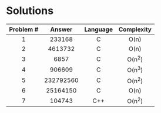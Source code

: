 # Solutions

| Problem # | Answer    | Language | Complexity       |
|:---------:|:---------:|:--------:|:----------------:|
| 1         | 233168    | C        | O(n)             |
| 2         | 4613732   | C        | O(n)             |
| 3         | 6857      | C        | O(n<sup>2</sup>) |
| 4         | 906609    | C        | O(n<sup>3</sup>) |
| 5         | 232792560 | C        | O(n<sup>2</sup>) |
| 6         | 25164150  | C        | O(n)             |
| 7         | 104743    | C++      | O(n<sup>2</sup>) |